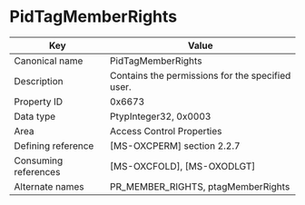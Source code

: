 # PidTagMemberRights

| Key | Value |
|---|---|
| Canonical name | PidTagMemberRights |
| Description | Contains the permissions for the specified user. |
| Property ID | 0x6673 |
| Data type | PtypInteger32, 0x0003 |
| Area | Access Control Properties |
| Defining reference | [MS-OXCPERM] section 2.2.7 |
| Consuming references | [MS-OXCFOLD], [MS-OXODLGT] |
| Alternate names | PR_MEMBER_RIGHTS, ptagMemberRights |
